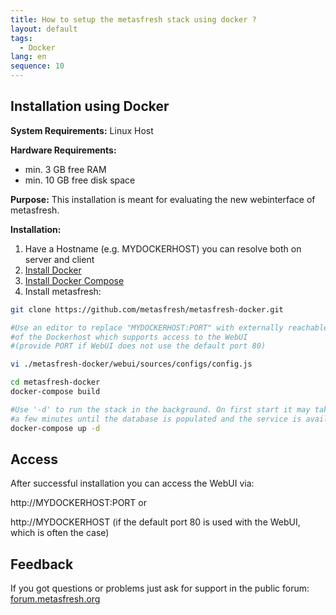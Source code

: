 ```yaml
---
title: How to setup the metasfresh stack using docker ?
layout: default
tags:
  - Docker
lang: en
sequence: 10
---
```


## Installation using Docker

**System Requirements:** Linux Host

**Hardware Requirements:**
* min. 3 GB free RAM
* min. 10 GB free disk space

**Purpose:** This installation is meant for evaluating the new webinterface of metasfresh.

**Installation:**
1. Have a Hostname (e.g. MYDOCKERHOST) you can resolve both on server and client
1. [Install Docker](https://docs.docker.com/engine/installation/)
1. [Install Docker Compose](https://docs.docker.com/compose/install/)
1. Install metasfresh:

```bash
git clone https://github.com/metasfresh/metasfresh-docker.git

#Use an editor to replace "MYDOCKERHOST:PORT" with externally reachable hostname
#of the Dockerhost which supports access to the WebUI
#(provide PORT if WebUI does not use the default port 80)

vi ./metasfresh-docker/webui/sources/configs/config.js

cd metasfresh-docker
docker-compose build

#Use '-d' to run the stack in the background. On first start it may take
#a few minutes until the database is populated and the service is available
docker-compose up -d
```

## Access

After successful installation you can access the WebUI via:

http://MYDOCKERHOST:PORT or

http://MYDOCKERHOST
(if the default port 80 is used with the WebUI, which is often the case)

## Feedback

If you got questions or problems just ask for support in the public forum: [forum.metasfresh.org](http://forum.metasfresh.org)
